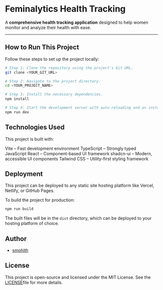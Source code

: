 # Feminalytics Health Tracking

A **comprehensive health tracking application** designed to help women monitor and analyze their health with ease.

---

## How to Run This Project  

Follow these steps to set up the project locally:  

```sh
# Step 1: Clone the repository using the project's Git URL.
git clone <YOUR_GIT_URL>

# Step 2: Navigate to the project directory.
cd <YOUR_PROJECT_NAME>

# Step 3: Install the necessary dependencies.
npm install

# Step 4: Start the development server with auto-reloading and an instant preview.
npm run dev
```

## Technologies Used
This project is built with:

Vite – Fast development environment
TypeScript – Strongly typed JavaScript
React – Component-based UI framework
shadcn-ui – Modern, accessible UI components
Tailwind CSS – Utility-first styling framework

## Deployment

This project can be deployed to any static site hosting platform like Vercel, Netlify, or GitHub Pages.

To build the project for production:

```sh
npm run build
```

The built files will be in the `dist` directory, which can be deployed to your hosting platform of choice.


## Author
- [smohith](https://github.com/MokiMeow)

## License
This project is open-source and licensed under the MIT License.
See the [LICENSE](LICENSE)file for more details. 
